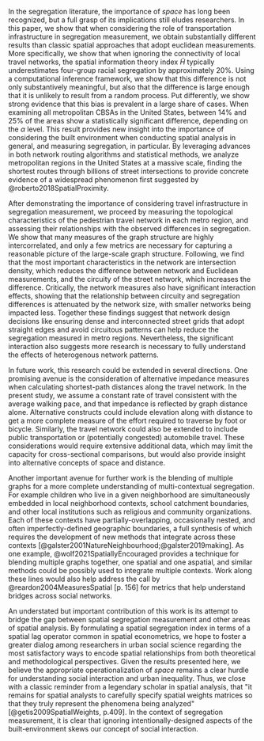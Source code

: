 <!-- summarize difference result -->

In the segregation literature, the importance of *space* has long been recognized, but a
full grasp of its implications still eludes researchers. In this paper, we show that
when considering the role of transportation infrastructure in segregation measurement,
we obtain substantially different results than classic spatial approaches that adopt
euclidean measurements. More specifically, we show that when ignoring the connectivity
of local travel networks, the spatial information theory index $\tilde{H}$ typically
underestimates four-group racial segregation by approximately 20%. Using a computational
inference framework, we show that this difference is not only substantively meaningful,
but also that the difference is large enough that it is unlikely to result from a random
process. Put differently, we show strong evidence that this bias is prevalent in a large
share of cases. When examining all metropolitan CBSAs in the United States, between 14%
and 25% of the areas show a statistically significant difference, depending on the
$\alpha$ level. This result provides new insight into the importance of considering the
built environment when conducting spatial analysis in general, and measuring
segregation, in particular. By leveraging advances in both network routing algorithms
and statistical methods, we analyze metropolitan regions in the United States at a
massive scale, finding the shortest routes through billions of street intersections to
provide concrete evidence of a widespread phenomenon first suggested by
@roberto2018SpatialProximity.

<!-- summarize graph measures result -->

After demonstrating the importance of considering travel infrastructure in segregation
measurement, we proceed by measuring the topological characteristics of the pedestrian
travel network in each metro region, and assessing their relationships with the observed
differences in segregation. We show that many measures of the graph structure are highly
intercorrelated, and only a few metrics are necessary for capturing a reasonable picture
of the large-scale graph structure. Following, we find that the most important
characteristics in the network are intersection density, which reduces the difference
between network and Euclidean measurements, and the circuity of the street network,
which increases the difference. Critically, the network measures also have significant
interaction effects, showing that the relationship between circuity and segregation
differences is attenuated by the network size, with smaller networks being impacted
less. Together these findings suggest that network design decisions like ensuring dense
and interconnected street grids that adopt straight edges and avoid circuitous patterns
can help reduce the segregation measured in metro regions. Nevertheless, the significant
interaction also suggests more research is necessary to fully understand the effects of
heterogenous network patterns.

<!-- extensions -->

In future work, this research could be extended in several directions. One promising
avenue is the consideration of alternative impedance measures when calculating
shortest-path distances along the travel network. In the present study, we assume a
constant rate of travel consistent with the average walking pace, and that impedance is
reflected by graph distance alone. Alternative constructs could include elevation along
with distance to get a more complete measure of the effort required to traverse by foot
or bicycle. Similarly, the travel network could also be extended to include public
transportation or (potentially congested) automobile travel. These considerations would
require extensive additional data, which may limit the capacity for cross-sectional
comparisons, but would also provide insight into alternative concepts of space and
distance.

Another important avenue for further work is the blending of multiple graphs for a more
complete understanding of multi-contextual segregation. For example children who live in
a given neighborhood are simultaneously embedded in local neighborhood contexts, school
catchment boundaries, and other local institutions such as religious and community
organizations. Each of these contexts have partially-overlapping, occasionally nested,
and often imperfectly-defined geographic boundaries, a full synthesis of which requires
the development of new methods that integrate across these contexts
[@galster2001NatureNeighbourhood;@galster2019making]. As one example,
@wolf2021SpatiallyEncouraged provides a technique for blending multiple graphs together,
one spatial and one aspatial, and similar methods could be possibly used to integrate
multiple contexts. Work along these lines would also help address the call by
@reardon2004MeasuresSpatial [p. 156] for metrics that help understand bridges across
social networks.

An understated but important contribution of this work is its attempt to bridge the gap
between spatial segregation measurement and other areas of spatial analysis. By
formulating a spatial segregation index in terms of a spatial lag operator common in
spatial econometrics, we hope to foster a greater dialog among researchers in urban
social science regarding the most satisfactory ways to encode spatial relationships from
both theoretical and methodological perspectives. Given the results presented here, we
believe the appropriate operationalization of *space* remains a clear hurdle for
understanding social interaction and urban inequality. Thus, we close with a classic
reminder from a legendary scholar in spatial analysis, that "it remains for spatial
analysts to carefully specify spatial weights matrices so that they truly represent the
phenomena being analyzed" [@getis2009SpatialWeights, p.409]. In the context of
segregation measurement, it is clear that ignoring intentionally-designed aspects of the
built-environment skews our concept of social interaction.
